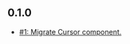 ## 0.1.0
* [#1: Migrate Cursor component.](https://github.com/haensl/react-component-console/issues/1)
